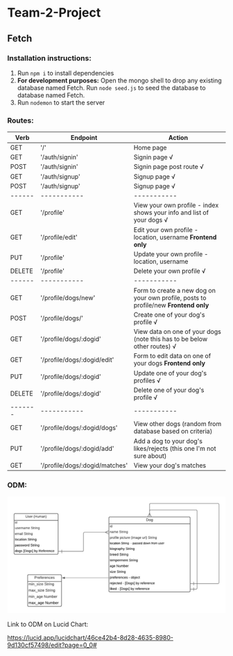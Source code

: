 # Team-2-Project
## Fetch

### Installation instructions:

1. Run `npm i` to install dependencies
2. **For development purposes:** Open the mongo shell to drop any existing database named Fetch. Run `node seed.js` to seed the database to database named Fetch.
3. Run `nodemon` to start the server


### Routes:


| Verb | Endpoint | Action |
| ----------- | ----------- | ----------- |
| GET | '/' | Home page |
| GET | '/auth/signin' | Signin page √|
| POST | '/auth/signin' | Signin page post route √|
| GET | '/auth/signup' | Signup page √|
| POST | '/auth/signup' | Signup page √|
| ------ | ----------- | ----------- |
| GET | '/profile'  | View your own profile  - index shows your info and list of your dogs √|
| GET | '/profile/edit' | Edit your own profile - location, username **Frontend only**|
| PUT | '/profile' | Update your own profile - location, username|
| DELETE | '/profile'  | Delete your own profile √|
| ------ | ----------- | ----------- |
| GET | '/profile/dogs/new' | Form to create a new dog on your own profile, posts to profile/new **Frontend only** |
| POST | '/profile/dogs/' | Create one of your dog's profile √|
| GET | '/profile/dogs/:dogid' | View data on one of your dogs (note this has to be below other routes) √|
| GET | '/profile/dogs/:dogid/edit' | Form to edit data on one of your dogs **Frontend only**|
| PUT | '/profile/dogs/:dogid' | Update one of your dog's profiles √|
| DELETE | '/profile/dogs/:dogid' | Delete one of your dog's profile √|
| ------- | ----------- | ----------- |
| GET | '/profile/dogs/:dogid/dogs' | View other dogs (random from database based on criteria) |
| PUT | '/profile/dogs/:dogid/add' | Add a dog to your dog's likes/rejects (this one I'm not sure about) |
| GET | '/profile/dogs/:dogid/matches' | View your dog's matches |



### ODM:

!['Fetch.jpeg'](Fetch.jpeg)

Link to ODM on Lucid Chart:

https://lucid.app/lucidchart/46ce42b4-8d28-4635-8980-9d130cf57498/edit?page=0_0#

